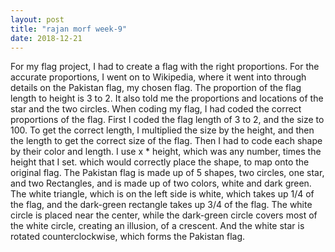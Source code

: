 ```yaml
---
layout: post
title: "rajan morf week-9"
date: 2018-12-21
---
```


For my flag project, I had to create a flag with the right proportions. For the accurate proportions, I went on to Wikipedia, where it went into through details on the Pakistan flag, my chosen flag. The proportion of the flag length to height is 3 to 2. It also told me the proportions and locations of the star and the two circles. When coding my flag, I had coded the correct proportions of the flag. First I coded the flag length of 3 to 2, and the size to 100. To get the correct length, I multiplied the size by the height, and then the length to get the correct size of the flag. Then I had to code each shape by their color and length. I use x * height, which was any number, times the height that I set. which would correctly place the shape, to map onto the original flag. The Pakistan flag is made up of 5 shapes, two circles, one star, and two Rectangles, and is made up of two colors, white and dark green. The white triangle, which is on the left side is white, which takes up 1/4 of the flag, and the dark-green rectangle takes up 3/4 of the flag. The white circle is placed near the center, while the dark-green circle covers most of the white circle, creating an illusion, of a crescent. And the white star is rotated counterclockwise, which forms the Pakistan flag.
